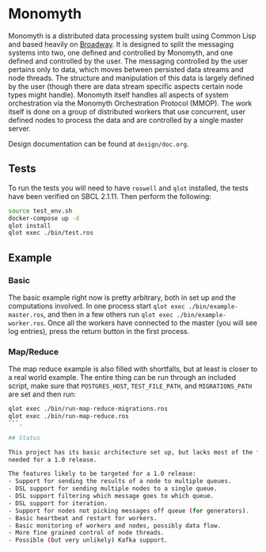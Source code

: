 # Monomyth

Monomyth is a distributed data processing system built using Common Lisp and
based heavily on [Broadway](https://hexdocs.pm/broadway/Broadway.html).
It is designed to split the messaging systems into two, one defined and
controlled by Monomyth, and one defined and controlled by the user.
The messaging controlled by the user pertains only to data, which moves between
persisted data streams and node threads.
The structure and manipulation of this data is largely defined by the user
(though there are data stream specific aspects certain node types might handle).
Monomyth itself handles all aspects of system orchestration via the Monomyth
Orchestration Protocol (MMOP).
The work itself is done on a group of distributed workers that use concurrent,
user defined nodes to process the data and are controlled by a single master server.

Design documentation can be found at `design/doc.org`.

## Tests

To run the tests you will need to have `roswell` and `qlot` installed, the tests
have been verified on SBCL 2.1.11.
Then perform the following:
```bash
source test_env.sh
docker-compose up -d
qlot install
qlot exec ./bin/test.ros
```

## Example

### Basic

The basic example right now is pretty arbitrary, both in set up and the
computations involved.
In one process start `qlot exec ./bin/example-master.ros`, and then in a few
others run `qlot exec ./bin/example-worker.ros`.
Once all the workers have connected to the master (you will see log entries),
press the return button in the first process.

### Map/Reduce

The map reduce example is also filled with shortfalls, but at least is closer to
a real world example.
The entire thing can be run through an included script, make sure that
`POSTGRES_HOST`, `TEST_FILE_PATH`, and `MIGRATIONS_PATH` are set and then run:
```bash
qlot exec ./bin/run-map-reduce-migrations.ros
qlot exec ./bin/run-map-reduce.ros
```.

## Status

This project has its basic architecture set up, but lacks most of the functionality
needed for a 1.0 release.

The features likely to be targeted for a 1.0 release:
- Support for sending the results of a node to multiple queues.
- DSL support for sending multiple nodes to a single queue.
- DSL support filtering which message goes to which queue.
- DSL support for iteration.
- Support for nodes not picking messages off queue (for generators).
- Basic heartbeat and restart for workers.
- Basic monitoring of workers and nodes, possibly data flow.
- More fine grained control of node threads.
- Possible (but very unlikely) Kafka support.
